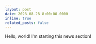 ```yaml
---
layout: post
date: 2023-08-28 8:00:00-0000
inline: true
related_posts: false
---
```


Hello, world! I'm starting this news section!

